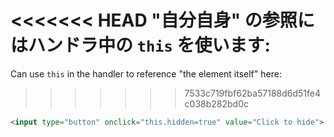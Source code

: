 <<<<<<< HEAD
"自分自身" の参照にはハンドラ中の `this` を使います:
=======
Can use `this` in the handler to reference "the element itself" here:
>>>>>>> 7533c719fbf62ba57188d6d51fe4c038b282bd0c

```html run height=50
<input type="button" onclick="this.hidden=true" value="Click to hide">
```
